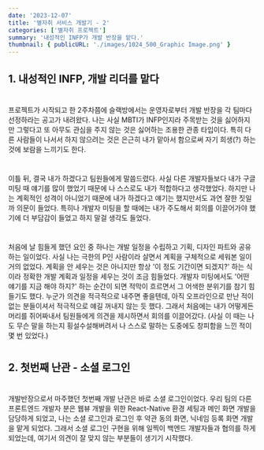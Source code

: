 ```yaml
---
date: '2023-12-07'
title: '별자취 서비스 개발기 - 2'
categories: ['별자취 프로젝트']
summary: '내성적인 INFP가 개발 반장을 맡다.'
thumbnail: { publicURL: './images/1024_500_Graphic Image.png' }
---
```


## 1. 내성적인 INFP, 개발 리더를 맡다

#

프로젝트가 시작되고 한 2주차쯤에 슬랙방에서는 운영자로부터 개발 반장을 각 팀마다 선정하라는 공고가 내려왔다. 나는 사실 MBTI가 INFP인지라 주목받는 것을 싫어하지만 그렇다고 또 아무도 관심을 주지 않는 것은 싫어하는 조용한 관종 타입이다. 특히 다른 사람들이 나서서 하지 않으려는 것은 은근히 내가 맡아서 함으로써 자기 희생(?) 하는 것에 보람을 느끼기도 한다.

#

이틀 뒤, 결국 내가 하겠다고 팀원들에게 말씀드렸다. 사실 다른 개발자들보다 내가 구글 미팅 때 얘기를 많이 했었기 때문에 나 스스로도 내가 적합하다고 생각했었다. 하지만 나는 계획적인 성격이 아니었기 때문에 내가 하겠다고 얘기는 했지만서도 과연 잘한 짓일까 의문이 들었다. 특히나 개발자 미팅을 할 때에는 내가 주도해서 회의를 이끌어가야 했기에 더 부담감이 들었고 하지 말걸 생각도 들었다.

#

처음에 날 힘들게 했던 요인 중 하나는 개발 일정을 수립하고 기획, 디자인 파트와 공유하는 일이었다. 사실 나는 극한의 P인 사람이라 살면서 계획을 구체적으로 세워본 일이 거의 없었다. 계획을 안 세우는 것은 아니지만 항상 '이 정도 기간이면 되겠지?' 하는 식이라 정확한 개발 계획과 일정을 세우는 것이 조금 힘들었다. 개발자 미팅에서도 '어떤 얘기를 지금 해야 하지?' 하는 순간이 되면 적막이 흐르면서 그 어색한 분위기를 참기 힘들기도 했다. 누군가 의견을 적극적으로 내주면 좋을텐데, 아직 오프라인으로 만난 적이 없는 분들이셔서 적극적으로 얘길 꺼내지 않는 듯 했다. 그래서 처음에는 내가 어떻게든 머리를 쥐어짜내서 팀원들에게 의견을 제시하면서 회의를 이끌어갔다. (사실 이 때는 나도 무슨 말을 하는지 횡설수설해버려서 나 스스로 말하는 도중에도 창피함을 느낀 적이 몇 번 있었다.)

#

## 2. 첫번째 난관 - 소셜 로그인

#

개발반장으로서 마주했던 첫번째 개발 난관은 바로 소셜 로그인이었다. 우리 팀의 다른 프론트엔드 개발자 분은 웹뷰 개발을 위한 React-Native 환경 세팅과 메인 화면 개발을 담당하게 되었고, 나는 소셜 로그인과 로그인 후 약관 동의 화면, 닉네임 등록 화면 개발을 맡게 되었다. 그래서 소셜 로그인 구현을 위해 일찍이 백엔드 개발자들과 협의를 하게 되었는데, 여기서 의견이 잘 맞지 않는 부분들이 생기기 시작했다.
